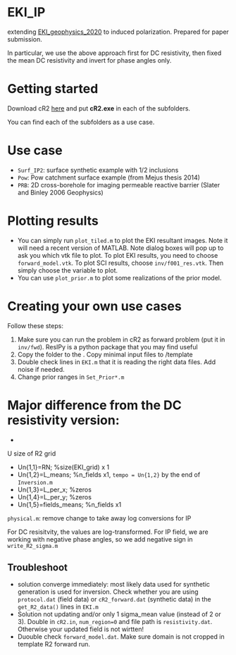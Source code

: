# EKI_IP
extending [EKI_geophysics_2020](https://github.com/cmtso/EKI_geophysics_2020/) to induced polarization. Prepared for paper submission.

In particular, we use the above approach first for DC resistivity, then fixed the mean DC resistivity and invert for phase angles only.

# Getting started
Download cR2 [here](http://www.es.lancs.ac.uk/people/amb/Freeware/cR2/cR2.htm) and put **cR2.exe** in each of the subfolders.

You can find each of the subfolders as a use case.

# Use case
- `Surf_IP2`: surface synthetic example with 1/2 inclusions
- `Pow`: Pow catchment surface example (from Mejus thesis 2014)
- `PRB`: 2D cross-borehole for imaging permeable reactive barrier (Slater and Binley 2006 Geophysics)

# Plotting results
- You can simply run `plot_tiled.m` to plot the EKI resultant images. Note it will need a recent version of MATLAB. Note dialog boxes will pop up to ask you which vtk file to plot. To plot EKI results, you need to choose `forward_model.vtk`. To plot SCI results, choose `inv/f001_res.vtk`. Then simply choose the variable to plot. 
- You can use `plot_prior.m` to plot some realizations of the prior model.

# Creating your own use cases
Follow these steps:
1. Make sure you can run the problem in cR2 as forward problem (put it in `inv/fwd`). ResIPy is a python package that you may find useful
2. Copy the folder to the <root subfolder>. Copy minimal input files to <root subfolder>/template
3. Double check lines in `EKI.m` that it is reading the right data files. Add noise if needed.
4. Change prior ranges in `Set_Prior*.m`


# Major difference from the DC resistivity version:
-


U size of R2 grid

- Un{1,1}=RN; %size(EKI_grid) x 1
- Un{1,2}=L_means; %n_fields x1, `tempo = Un{1,2}` by the end of `Inversion.m`
- Un{1,3}=L_per_x; %zeros
- Un{1,4}=L_per_y; %zeros
- Un{1,5}=fields_means; %n_fields x1



`physical.m`: remove change to take away log conversions for IP

For DC resisitvity, the values are log-transformed. For IP field, we are working with negative phase angles, so we add negative sign in `write_R2_sigma.m`


## Troubleshoot
- solution converge immediately: most likely data used for synthetic generation is used for inversion. Check whether you are using `protocol.dat` (field data) or `cR2_forward.dat` (synthetic data) in the `get_R2_data()` lines in `EKI.m`
- Solution not updating and/or only 1 sigma_mean value (instead of 2 or 3). Double in `cR2.in`, `num_region=0` and file path is `resistivity.dat`. Otherwise your updated field is not wirtten!
- Duouble check `forward_model.dat`. Make sure domain is not cropped in template R2 forward run.
